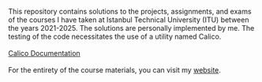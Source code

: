This repository contains solutions to the projects, assignments, and exams of the courses I have taken at Istanbul Technical University (ITU) between the years 2021-2025. The solutions are personally implemented by me. The testing of the code necessitates the use of a utility named Calico.<br>
<br>
<a href="https://calico.readthedocs.io/en/latest/">Calico Documentation</a><br>
<br>
For the entirety of the course materials, you can visit my <a href="https://canetizen.pythonanywhere.com/">website</a>.
